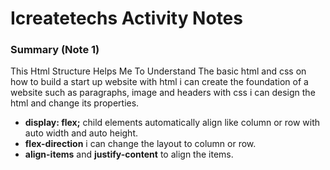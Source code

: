 # Icreatetechs Activity Notes
### Summary (Note 1)
This Html Structure Helps Me To Understand The basic html and css on how to build a start up website with html i can create the foundation of a website such as paragraphs, image and headers with css i can design the html and change its properties.
* **display: flex;** child elements automatically align like column or row with auto width and auto height.
* **flex-direction** i can change the layout to column or row.
* **align-items** and **justify-content** to align the items.

